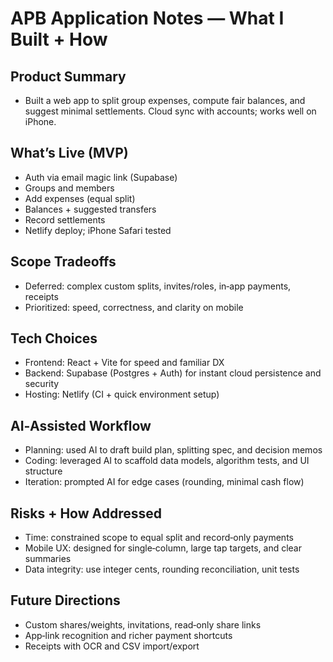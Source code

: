 # APB Application Notes — What I Built + How

## Product Summary
- Built a web app to split group expenses, compute fair balances, and suggest minimal settlements. Cloud sync with accounts; works well on iPhone.

## What’s Live (MVP)
- Auth via email magic link (Supabase)
- Groups and members
- Add expenses (equal split)
- Balances + suggested transfers
- Record settlements
- Netlify deploy; iPhone Safari tested

## Scope Tradeoffs
- Deferred: complex custom splits, invites/roles, in‑app payments, receipts
- Prioritized: speed, correctness, and clarity on mobile

## Tech Choices
- Frontend: React + Vite for speed and familiar DX
- Backend: Supabase (Postgres + Auth) for instant cloud persistence and security
- Hosting: Netlify (CI + quick environment setup)

## AI‑Assisted Workflow
- Planning: used AI to draft build plan, splitting spec, and decision memos
- Coding: leveraged AI to scaffold data models, algorithm tests, and UI structure
- Iteration: prompted AI for edge cases (rounding, minimal cash flow)

## Risks + How Addressed
- Time: constrained scope to equal split and record‑only payments
- Mobile UX: designed for single‑column, large tap targets, and clear summaries
- Data integrity: use integer cents, rounding reconciliation, unit tests

## Future Directions
- Custom shares/weights, invitations, read‑only share links
- App‑link recognition and richer payment shortcuts
- Receipts with OCR and CSV import/export

